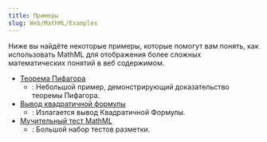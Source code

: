 ```yaml
---
title: Примеры
slug: Web/MathML/Examples
---
```


Ниже вы найдёте некоторые примеры, которые помогут вам понять, как использовать MathML для отображения более сложных математических понятий в веб содержимом.

- [Теорема Пифагора](/ru/docs/Web/MathML/Examples/MathML_Pythagorean_Theorem)
  - : Небольшой пример, демонстрирующий доказательство теоремы Пифагора.
- [Вывод квадратичной формулы](/ru/docs/Web/MathML/Examples/Deriving_the_Quadratic_Formula)
  - : Излагается вывод Квадратичной Формулы.
- [Мучительный тест MathML](/ru/docs/Mozilla/MathML_Project/MathML_Torture_Test)
  - : Большой набор тестов разметки.
